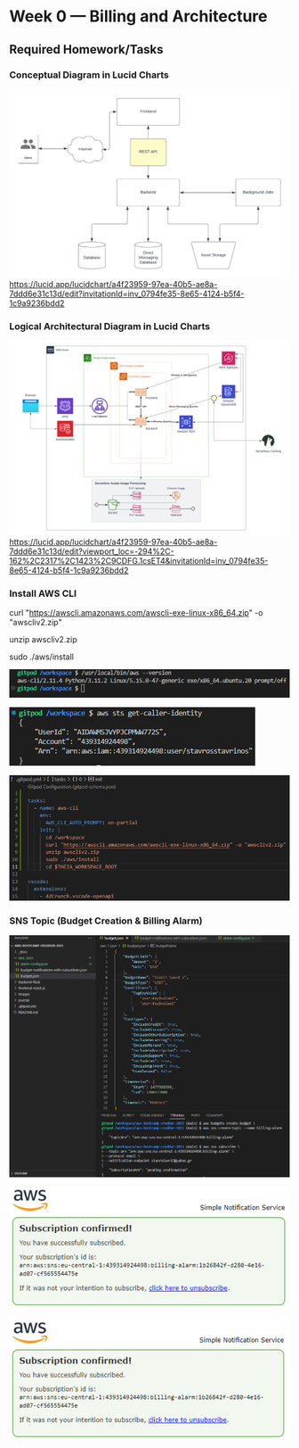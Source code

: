 # Week 0 — Billing and Architecture

## Required Homework/Tasks

### Conceptual Diagram in Lucid Charts

![Conceptual Diagram](https://github.com/StavrosCaptain/aws-bootcamp-cruddur-2023/blob/main/Images/Conceptual.png?raw=true)
https://lucid.app/lucidchart/a4f23959-97ea-40b5-ae8a-7ddd6e31c13d/edit?invitationId=inv_0794fe35-8e65-4124-b5f4-1c9a9236bdd2

### Logical Architectural Diagram in Lucid Charts

![Logical Diagram](https://github.com/StavrosCaptain/aws-bootcamp-cruddur-2023/blob/main/Images/Logical%20Architectural%20Diagram.png?raw=true)
https://lucid.app/lucidchart/a4f23959-97ea-40b5-ae8a-7ddd6e31c13d/edit?viewport_loc=-294%2C-162%2C2317%2C1423%2C9CDFG.1csET4&invitationId=inv_0794fe35-8e65-4124-b5f4-1c9a9236bdd2

### Install AWS CLI

curl "https://awscli.amazonaws.com/awscli-exe-linux-x86_64.zip" -o "awscliv2.zip"

unzip awscliv2.zip

sudo ./aws/install

![AWS CLI Install](https://github.com/StavrosCaptain/aws-bootcamp-cruddur-2023/blob/main/Images/cli%20install.png?raw=true)

![STS caller identity](https://github.com/StavrosCaptain/aws-bootcamp-cruddur-2023/blob/main/Images/env.png?raw=true)

![yml (1)](https://github.com/StavrosCaptain/aws-bootcamp-cruddur-2023/blob/main/Images/yml%20(1).png?raw=true)

### SNS Topic (Budget Creation & Billing Alarm)

![SNS a](https://github.com/StavrosCaptain/aws-bootcamp-cruddur-2023/blob/main/Images/Billing%20alarm%201.png?raw=true)

![SNS b](https://github.com/StavrosCaptain/aws-bootcamp-cruddur-2023/blob/main/Images/Billing%20alarm%202.png?raw=true)

![SNS c](https://github.com/StavrosCaptain/aws-bootcamp-cruddur-2023/blob/main/Images/Billing%20alarm%203.png?raw=true)

